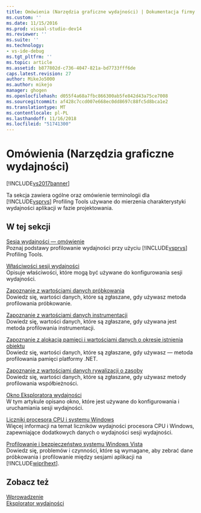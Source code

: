 ```yaml
---
title: Omówienia (Narzędzia graficzne wydajności) | Dokumentacja firmy Microsoft
ms.custom: ''
ms.date: 11/15/2016
ms.prod: visual-studio-dev14
ms.reviewer: ''
ms.suite: ''
ms.technology:
- vs-ide-debug
ms.tgt_pltfrm: ''
ms.topic: article
ms.assetid: b877802d-c736-4047-821a-bd7733fff6de
caps.latest.revision: 27
author: MikeJo5000
ms.author: mikejo
manager: ghogen
ms.openlocfilehash: d055f4a68a7fbc866300ab5fe842d43a75ce7008
ms.sourcegitcommit: af428c7ccd007e668ec0dd8697c88fc5d8bca1e2
ms.translationtype: MT
ms.contentlocale: pl-PL
ms.lasthandoff: 11/16/2018
ms.locfileid: "51741300"
---
```

# <a name="overviews-performance-tools"></a>Omówienia (Narzędzia graficzne wydajności)
[!INCLUDE[vs2017banner](../includes/vs2017banner.md)]

Ta sekcja zawiera ogólne oraz omówienie terminologii dla [!INCLUDE[vsprvs](../includes/vsprvs-md.md)] Profiling Tools używane do mierzenia charakterystyki wydajności aplikacji w fazie projektowania.  
  
## <a name="in-this-section"></a>W tej sekcji  
 [Sesja wydajności — omówienie](../profiling/performance-session-overview.md)  
 Poznaj podstawy profilowanie wydajności przy użyciu [!INCLUDE[vsprvs](../includes/vsprvs-md.md)] Profiling Tools.  
  
 [Właściwości sesji wydajności](../profiling/performance-session-properties.md)  
 Opisuje właściwości, które mogą być używane do konfigurowania sesji wydajności.  
  
 [Zapoznanie z wartościami danych próbkowania](../profiling/understanding-sampling-data-values.md)  
 Dowiedz się, wartości danych, które są zgłaszane, gdy używasz metoda profilowania próbkowanie.  
  
 [Zapoznanie z wartościami danych instrumentacji](../profiling/understanding-instrumentation-data-values.md)  
 Dowiedz się, wartości danych, które są zgłaszane, gdy używana jest metoda profilowania instrumentacji.  
  
 [Zapoznanie z alokacją pamięci i wartościami danych o okresie istnienia obiektu](../profiling/understanding-memory-allocation-and-object-lifetime-data-values.md)  
 Dowiedz się, wartości danych, które są zgłaszane, gdy używasz — metoda profilowania pamięci platformy .NET.  
  
 [Zapoznanie z wartościami danych rywalizacji o zasoby](../profiling/understanding-resource-contention-data-values.md)  
 Dowiedz się, wartości danych, które są zgłaszane, gdy używasz metody profilowania współbieżności.  
  
 [Okno Eksploratora wydajności](../profiling/performance-explorer-window.md)  
 W tym artykule opisano okno, które jest używane do konfigurowania i uruchamiania sesji wydajności.  
  
 [Liczniki procesora CPU i systemu Windows](../profiling/cpu-and-windows-counters.md)  
 Więcej informacji na temat liczników wydajności procesora CPU i Windows, zapewniające dodatkowych danych o wydajności sesji wydajności.  
  
 [Profilowanie i bezpieczeństwo systemu Windows Vista](../profiling/profiling-and-windows-vista-security.md)  
 Dowiedz się, problemów i czynności, które są wymagane, aby zebrać dane próbkowania i profilowanie między sesjami aplikacji na [!INCLUDE[wiprlhext](../includes/wiprlhext-md.md)].  
  
## <a name="see-also"></a>Zobacz też  
 [Wprowadzenie](../profiling/getting-started-with-performance-tools.md)   
 [Eksplorator wydajności](../profiling/performance-explorer.md)




